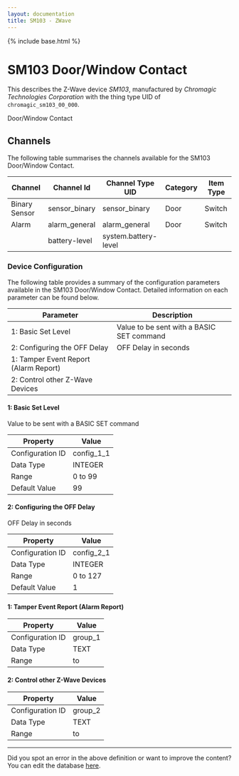 ```yaml
---
layout: documentation
title: SM103 - ZWave
---
```


{% include base.html %}

# SM103 Door/Window Contact

This describes the Z-Wave device *SM103*, manufactured by *Chromagic Technologies Corporation* with the thing type UID of ```chromagic_sm103_00_000```. 

Door/Window Contact


## Channels
The following table summarises the channels available for the SM103 Door/Window Contact.

| Channel | Channel Id | Channel Type UID | Category | Item Type |
|---------|------------|------------------|----------|-----------|
| Binary Sensor | sensor_binary | sensor_binary | Door | Switch |
| Alarm | alarm_general | alarm_general | Door | Switch |
|  | battery-level | system.battery-level |  |  |


### Device Configuration
The following table provides a summary of the configuration parameters available in the SM103 Door/Window Contact.
Detailed information on each parameter can be found below.

| Parameter   | Description |
|-------------|-------------|
| 1: Basic Set Level | Value to be sent with a BASIC SET command |
| 2: Configuring the OFF Delay | OFF Delay in seconds |
| 1: Tamper Event Report (Alarm Report) |  |
| 2: Control other Z-Wave Devices |  |


#### 1: Basic Set Level

Value to be sent with a BASIC SET command


| Property         | Value    |
|------------------|----------|
| Configuration ID | config_1_1 |
| Data Type        | INTEGER |
| Range | 0 to 99 |
| Default Value | 99 |


#### 2: Configuring the OFF Delay

OFF Delay in seconds


| Property         | Value    |
|------------------|----------|
| Configuration ID | config_2_1 |
| Data Type        | INTEGER |
| Range | 0 to 127 |
| Default Value | 1 |


#### 1: Tamper Event Report (Alarm Report)


| Property         | Value    |
|------------------|----------|
| Configuration ID | group_1 |
| Data Type        | TEXT |
| Range |  to  |


#### 2: Control other Z-Wave Devices


| Property         | Value    |
|------------------|----------|
| Configuration ID | group_2 |
| Data Type        | TEXT |
| Range |  to  |


---

Did you spot an error in the above definition or want to improve the content?
You can edit the database [here](http://www.cd-jackson.com/index.php/zwave/zwave-device-database/zwave-device-list/devicesummary/428).
